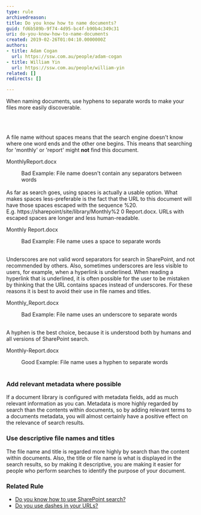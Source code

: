 ```yaml
---
type: rule
archivedreason: 
title: Do you know how to name documents?
guid: fd6b589b-9f74-4d95-bc4f-b90b4c349c31
uri: do-you-know-how-to-name-documents
created: 2019-02-26T01:04:10.0000000Z
authors:
- title: Adam Cogan
  url: https://ssw.com.au/people/adam-cogan
- title: William Yin
  url: https://ssw.com.au/people/william-yin
related: []
redirects: []

---
```



<p class="ssw15-rteElement-P">When naming documents, use hyphens to separate words to make your files&#160;more easily discoverable.<br></p>
<br><excerpt class='endintro'></excerpt><br>
<p>A file name without spaces&#160;means that the search engine doesn't know where one word ends and the other one begins. This means that searching for 'monthly'&#160;or 'report' might&#160;<strong>not</strong>&#160;find this document.</p>
<p class="ssw15-rteElement-CodeArea" style="width&#58;781.188px;">MonthlyReport.docx<br></p><dd class="ssw15-rteElement-FigureBad">Bad Example&#58; File name doesn't contain any separators between words<br><br></dd>As far as&#160;search goes, using spaces&#160;is actually a usable option. What makes&#160;spaces&#160;less-preferable is the fact that the URL to this document will have those spaces escaped with the sequence %20. E.g.&#160;https&#58;//sharepoint/site/library/Monthly%2 0 Report.docx. URLs with escaped spaces are longer and less human-readable.<br>
<p class="ssw15-rteElement-CodeArea" style="width&#58;781.188px;">Monthly Report.docx&#160;<br></p><dd class="ssw15-rteElement-FigureBad">Bad Example&#58; File name uses&#160;a&#160;space to separate words<br></dd><p class="ssw15-rteElement-P"><br>Underscores are not valid word separators for search in SharePoint,&#160;and not recommended by others. Also, sometimes&#160;underscores are less visible to users, for example, when a hyperlink is underlined. When reading a hyperlink that is underlined,&#160;it is oft​en possible for the&#160;user to be mistaken by thinking that the URL contains spaces instead of underscores.&#160;For these reasons it is best to avoid their use in file names and titles.<br></p><p class="ssw15-rteElement-CodeArea" style="width&#58;781.188px;">Monthly_Report.docx&#160;</p><dd class="ssw15-rteElement-FigureBad">Bad&#160;Example&#58; File name uses an underscore to separate words<br><br></dd><p>A hyphen is the best&#160;choice, because it&#160;is understood both by humans and all versions of SharePoint search.<br></p><p class="ssw15-rteElement-CodeArea" style="width&#58;781.188px;">Monthly-Report.docx&#160;<br></p><dd class="ssw15-rteElement-FigureGood">Good Example&#58; File name uses a hyphen to separate words<br><br></dd><h3 class="ssw15-rteElement-H3">Add relevant metadata where possible</h3><p class="ssw15-rteElement-P">If a document library is configured with metadata fields, add as much relevant information as you can. Metadata is more highly regarded by search than the contents within documents, so by adding relevant terms to a documents metadata, you will almost certainly have a positive effect on the relevance of search results.​<br></p><h3 class="ssw15-rteElement-H3">Use descriptive file names and titles</h3><p class="ssw15-rteElement-P">The file name and title is regarded more highly by search than the content within documents. Also, the title or file name is what is displayed in the search results, so by making it descriptive, you are making it easier for people who perform searches to identify the purpose of your document.​<br></p><h3 class="ssw15-rteElement-H3">Related Rule<br></h3><ul class="ssw15-rteElement-P"><li> 
      <a href="/_layouts/15/FIXUPREDIRECT.ASPX?WebId=3dfc0e07-e23a-4cbb-aac2-e778b71166a2&amp;TermSetId=07da3ddf-0924-4cd2-a6d4-a4809ae20160&amp;TermId=154cc595-9579-45c9-8e23-79948dd3e084">Do you know how to use SharePoint search?</a><br></li><li><a href="/_layouts/15/FIXUPREDIRECT.ASPX?WebId=3dfc0e07-e23a-4cbb-aac2-e778b71166a2&amp;TermSetId=07da3ddf-0924-4cd2-a6d4-a4809ae20160&amp;TermId=269d742f-e33e-4189-a223-2d6b62efbb45">Do you use dashes in your URLs?</a><br></li></ul>


